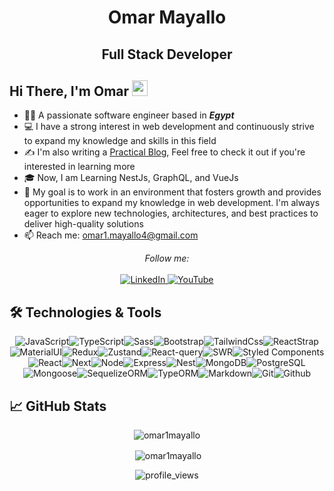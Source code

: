 <h1 align="center">Omar Mayallo</h1>
<h2 align="center">Full Stack Developer</h2>

##  Hi There, I'm Omar <img src="https://raw.githubusercontent.com/iampavangandhi/iampavangandhi/master/gifs/Hi.gif" width="25px"/>

- 👨‍⚖️ A passionate software engineer based in **_Egypt_**
- 💻 I have a strong interest in web development and continuously strive to expand my knowledge and skills in this field
- ✍️ I'm also writing a [Practical Blog](https://github.com/omar1Mayallo/Practical-Blogs), Feel free to check it out if you're interested in learning more
- 🎓 Now, I am Learning NestJs, GraphQL, and VueJs
- 💼 My goal is to work in an environment that fosters growth and provides opportunities to expand my knowledge in web development. I'm always eager to explore new technologies, architectures, and best practices to deliver high-quality solutions
- 📫 Reach me: [omar1.mayallo4@gmail.com](omar1.mayallo4@gmail.com)

<div align="center">
  <i>Follow me:</i><br><br>

  <a href="https://www.linkedin.com/in/omar-mayallo-a5546a243/" target="_blank">
    <img src="https://img.shields.io/badge/LinkedIn-%230077B5.svg?&style=flat-square&logo=linkedin&logoColor=white" alt="LinkedIn">
  </a>
  
  <a href="https://www.youtube.com/channel/UCaqPxDHDdjprqv8I9shZMig" target="_blank">
    <img src="https://img.shields.io/badge/Youtube-%23FF0000.svg?&style=flat-square&logo=youtube&logoColor=white" alt="YouTube">
  </a>
</div>



## 🛠 Technologies & Tools

<div align="center">
<img src="https://img.shields.io/badge/JavaScript-323330?style=for-the-badge&logo=javascript&logoColor=F7DF1E" alt="JavaScript" /><img src="https://img.shields.io/badge/TypeScript-007ACC?style=for-the-badge&logo=typescript&logoColor=white" alt="TypeScript" /><img src="https://img.shields.io/badge/Sass-CC6699?style=for-the-badge&logo=sass&logoColor=white" alt="Sass" /><img src="https://img.shields.io/badge/Bootstrap-563D7C?style=for-the-badge&logo=bootstrap&logoColor=white" alt="Bootstrap" /><img src="https://img.shields.io/badge/Tailwind_CSS-38B2AC?style=for-the-badge&logo=tailwind-css&logoColor=white" alt="TailwindCss" /><img src="https://img.shields.io/badge/Reactstrap-3178C6?style=for-the-badge&logo=reactstrap&logoColor=white" alt="ReactStrap" /><img src="https://img.shields.io/badge/Material_UI-0081CB?style=for-the-badge&logo=material-ui&logoColor=white" alt="MaterialUI" /><img src="https://img.shields.io/badge/Redux-764ABC?style=for-the-badge&logo=redux&logoColor=white" alt="Redux" /><img src="https://img.shields.io/badge/Zustand-C49A6C?style=for-the-badge&logo=zustand&logoColor=black" alt="Zustand" /><img src="https://img.shields.io/badge/React_Query-FF4154?style=for-the-badge&logo=react-query&logoColor=white" alt="React-query" /><img src="https://img.shields.io/badge/SWR-000000?style=for-the-badge&logo=swr&logoColor=white" alt="SWR" /><img src="https://img.shields.io/badge/styled_components-DB7093?style=for-the-badge&logo=styled-components&logoColor=white" alt="Styled Components"/><img src="https://img.shields.io/badge/React-61DAFB?style=for-the-badge&logo=react&logoColor=black" alt="React" /><img src="https://img.shields.io/badge/Next.js-000000?style=for-the-badge&logo=next-dot-js&logoColor=white" alt="Next" /><img src="https://img.shields.io/badge/Node.js-339933?style=for-the-badge&logo=node-dot-js&logoColor=white" alt="Node" /><img src="https://img.shields.io/badge/Express.js-000000?style=for-the-badge&logo=express&logoColor=white" alt="Express" /><img src="https://img.shields.io/badge/NestJS-E0234E?style=for-the-badge&logo=nestjs&logoColor=white" alt="Nest" /><img src="https://img.shields.io/badge/MongoDB-47A248?style=for-the-badge&logo=mongodb&logoColor=white" alt="MongoDB" /><img src="https://img.shields.io/badge/PostgreSQL-336791?style=for-the-badge&logo=postgresql&logoColor=white" alt="PostgreSQL" /><img src="https://img.shields.io/badge/Mongoose-880000?style=for-the-badge&logo=mongoose&logoColor=white" alt="Mongoose" /><img src="https://img.shields.io/badge/Sequelize-52B0E7?style=for-the-badge&logo=sequelize&logoColor=white" alt="SequelizeORM" /><img src="https://img.shields.io/badge/TypeORM-376d9e?style=for-the-badge&logo=typeorm&logoColor=white" alt="TypeORM" /><img src="https://img.shields.io/badge/Markdown-000000?style=for-the-badge&logo=markdown&logoColor=white" alt="Markdown" /><img src="https://img.shields.io/badge/Git-F05032?style=for-the-badge&logo=git&logoColor=white" alt="Git" /><img src="https://img.shields.io/badge/Github-181717?style=for-the-badge&logo=github&logoColor=white" alt="Github"/>
</div>

## 📈 GitHub Stats

<p align="center"><img  src="https://github-readme-stats.vercel.app/api/top-langs?username=omar1mayallo&show_icons=true&locale=en&layout=pie&theme=dracula" alt="omar1mayallo" /></p>

<p align="center">&nbsp;<img align="center" src="https://github-readme-stats.vercel.app/api?username=omar1mayallo&show_icons=true&locale=en&theme=dracula" alt="omar1mayallo" /></p>

<p align="center"><img src="https://komarev.com/ghpvc/?username=omar1mayallo&color=006bed" alt="profile_views" /></p>


